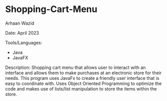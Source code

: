 # Shopping-Cart-Menu
Arhaan Wazid 

Date: April 2023

Tools/Languages: 
- Java
- JavaFX

Description: 
Shopping cart menu that allows user to interact with an interface and allows them to make purchases at an electronic store for their needs. 
This program uses JavaFx to create a friendly user interface that is easy to coordinate with. Uses Object Oriented Programming to optimize the
code and makes use of lists/list manipulation to store the items within the store.
